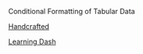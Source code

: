 Conditional Formatting of Tabular Data


[Handcrafted](rud_html_format.py)

[Learning Dash](dash_csco.py)

